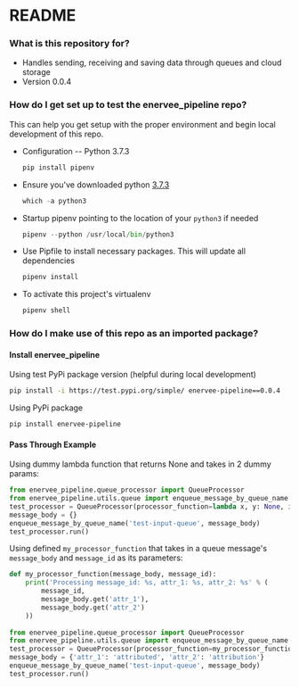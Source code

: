 # README

### What is this repository for?
* Handles sending, receiving and saving data through queues and cloud storage
* Version 0.0.4

### How do I get set up to test the enervee_pipeline repo?
This can help you get setup with the proper environment and begin local development of this repo.

* Configuration -- Python 3.7.3
    ```python
    pip install pipenv
    ```

* Ensure you've downloaded python [3.7.3](https://www.python.org/downloads/release/python-373/)
    ```python
    which -a python3
    ```

* Startup pipenv pointing to the location of your `python3` if needed
    ```python
    pipenv --python /usr/local/bin/python3
    ```

* Use Pipfile to install necessary packages. This will update all dependencies
    ```python
    pipenv install
    ```

* To activate this project's virtualenv
    ```python
    pipenv shell
    ```


### How do I make use of this repo as an imported package?

#### Install enervee_pipeline

Using test PyPi package version (helpful during local development)
```bash
pip install -i https://test.pypi.org/simple/ enervee-pipeline==0.0.4
```

Using PyPi package
```bash
pip install enervee-pipeline
```


#### Pass Through Example
Using dummy lambda function that returns None and takes in 2 dummy params:
```python
from enervee_pipeline.queue_processor import QueueProcessor
from enervee_pipeline.utils.queue import enqueue_message_by_queue_name
test_processor = QueueProcessor(processor_function=lambda x, y: None, input_queue_names=['test-input-queue'], should_delete_message=True)
message_body = {}
enqueue_message_by_queue_name('test-input-queue', message_body)
test_processor.run()
```

Using defined `my_processor_function` that takes in a queue message's `message_body` and `message_id` as its parameters:

```python
def my_processor_function(message_body, message_id):
    print('Processing message_id: %s, attr_1: %s, attr_2: %s' % (
        message_id,
        message_body.get('attr_1'),
        message_body.get('attr_2')
    ))
    
from enervee_pipeline.queue_processor import QueueProcessor
from enervee_pipeline.utils.queue import enqueue_message_by_queue_name
test_processor = QueueProcessor(processor_function=my_processor_function, input_queue_names=['test-input-queue'], should_delete_message=True)
message_body = {'attr_1': 'attributed', 'attr_2': 'attribution'}
enqueue_message_by_queue_name('test-input-queue', message_body)
test_processor.run()
```

